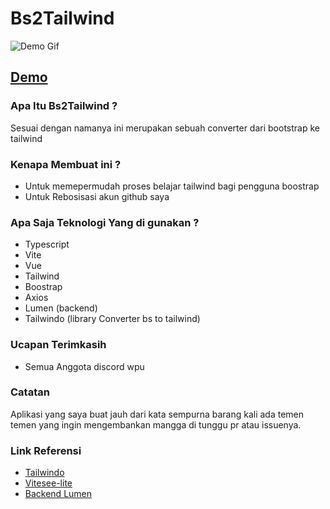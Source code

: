 # Bs2Tailwind
![Demo Gif](demo.gif)

## [Demo](https://musing-morse-98f9ec.netlify.app/)

### Apa Itu Bs2Tailwind ?
Sesuai dengan namanya ini merupakan sebuah converter dari bootstrap ke tailwind

### Kenapa Membuat ini ?
- Untuk memepermudah proses belajar tailwind bagi pengguna boostrap
- Untuk Rebosisasi akun github saya

### Apa Saja Teknologi Yang di gunakan ?
- Typescript
- Vite
- Vue
- Tailwind
- Boostrap
- Axios
- Lumen (backend)
- Tailwindo (library Converter bs to tailwind)

### Ucapan Terimkasih
- Semua Anggota discord wpu

### Catatan
Aplikasi yang saya buat jauh dari kata sempurna barang kali ada temen temen yang ingin mengembankan mangga di tunggu pr atau issuenya.

### Link Referensi
- [Tailwindo](https://github.com/awssat/tailwindo)
- [Vitesee-lite](https://github.com/antfu/vitesse-lite)
- [Backend Lumen](https://github.com/ibrahim4529/lumen-tailwindo-api)
